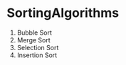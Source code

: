 SortingAlgorithms
=================
1.  Bubble Sort
2.  Merge Sort
3.  Selection Sort
4.  Insertion Sort
